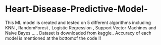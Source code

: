 # Heart-Disease-Predictive-Model-
This ML model is created and tested on 5 different algorithms including KNN , RandomForest , Logistic Regression , Support Vector Machines and Naive Bayes ..... 
Dataset is downloaded from kaggle..
Accuracy of each model is mentioned at the bottomof the code !!

